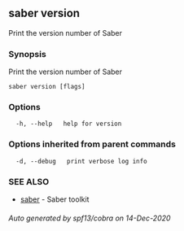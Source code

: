 ## saber version

Print the version number of Saber

### Synopsis

Print the version number of Saber

```
saber version [flags]
```

### Options

```
  -h, --help   help for version
```

### Options inherited from parent commands

```
  -d, --debug   print verbose log info
```

### SEE ALSO

* [saber](saber.md)	 - Saber toolkit

###### Auto generated by spf13/cobra on 14-Dec-2020
